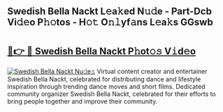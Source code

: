 ## Swedish Bella Nackt L𝚎a𝚔ed N𝚞𝚍e - Part-Dcb Vi𝚍𝚎o P𝚑𝚘tos - H𝚘𝚝 O𝚗𝚕yf𝚊ns L𝚎a𝚔s GGswb

# <h2><a href="http://kfczlp.oniu.top/?m=Swedish+Bella+Nackt">🔗👉 🔴 Swedish Bella Nackt P𝚑ot𝚘𝚜 V𝚒d𝚎o</a></h2>

[![Swedish Bella Nackt Nu𝚍e𝚜](https://i.imgur.com/0qMVB7G.gif)](http://kfczlp.oniu.top/?m=Swedish+Bella+Nackt)
Virtual content creator and entertainer Swedish Bella Nackt, celebrated for distributing dance and lifestyle inspiration through trending dance moves and short films. Dedicated community organizer Swedish Bella Nackt, celebrated for their efforts to bring people together and improve their community.  
